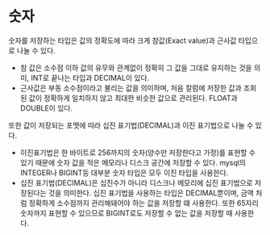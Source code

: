 # 숫자
숫자를 저장하는 타입은 값의 정확도에 따라 크게 참값(Exact value)과 근사값 타입으로 나눌 수 있다.  

* 참 값은 소수점 이하 값의 유무와 관계없이 정확히 그 값을 그대로 유지하는 것을 의미, INT로 끝나는 타입과 DECIMAL이 있다.
* 근사값은 부동 소수점이라고 불리는 값을 의미하며, 처음 칼럼에 저장한 값과 조회된 값이 정확하게 일치하지 않고 최대한 비슷한 값으로 관리된다. FLOAT과 DOUBLE이 있다.

또한 값이 저장되는 포멧에 따라 십진 표기법(DECIMAL)과 이진 표기법으로 나눌 수 있다.  
* 이진표기법은 한 바이트로 256까지의 숫자(양수만 저장한다고 가정)를 표현할 수 있기 때문에 숫자 값을 적은 메모리나 디스크 공간에 저장할 수 있다.
mysql의 INTEGER나 BIGINT등 대부분 숫자 타입은 모두 이진 타입을 사용한다.
* 십진 표기법(DECIMAL)은 십진수가 아니라 디스크나 메모리에 십진 표기법으로 저장된다는 것을 의미한다.
십진 표기법을 사용하는 타입은 DECIMAL뿐이며, 금액 처럼 정확하게 소수점까지 관리해돼어야 하는 값을 저장할 떄 사용한다.
또한 65자리 숫자까지 표현할 수 있으므로 BIGINT로도 저장할 수 없는 값을 저장할 때 사용한다.


